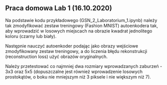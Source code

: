 ## Praca domowa Lab 1 (16.10.2020)
Na podstawie kodu przykładowego (GSN_2_Laboratorium_1.ipynb) należy tak zmodyfikować zestaw treningowy (Fashion MNIST) autoenkodera tak, aby wprowadzić w losowych miejscach na obrazie kwadrat jednolitego koloru (czarny lub biały).

Następnie nauczyć autoenkoder podając jako obrazy wejściowe zmodyfikowany zestaw treningowy, a do liczenia błędu rekonstrukcji (reconstruction loss) użyć obrazów oryginalnych.

Należy przetestować co najmniej dwa rozmiary wprowadzanych zaburzeń - 3x3 oraz 5x5 (dopuszczalne jest również wprowadzenie losowych prostokątów, o boku nie mniejszym niż 3 piksele i nie większym niż 7).
